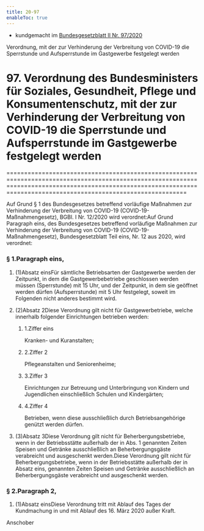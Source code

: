 ```yaml
---
title: 20-97
enableToc: true
---
```


* kundgemacht im [Bundesgesetzblatt II Nr. 97/2020](https://www.ris.bka.gv.at/eli/bgbl/II/2020/97)

Verordnung, mit der zur Verhinderung der Verbreitung von COVID-19 die Sperrstunde und Aufsperrstunde im Gastgewerbe festgelegt werden

# 97\. Verordnung des Bundesministers für Soziales, Gesundheit, Pflege und Konsumentenschutz, mit der zur Verhinderung der Verbreitung von COVID-19 die Sperrstunde und Aufsperrstunde im Gastgewerbe festgelegt werden
=====================================================================================================================================================================================================================

Auf Grund § 1 des Bundesgesetzes betreffend vorläufige Maßnahmen zur Verhinderung der Verbreitung von COVID-19 (COVID-19-Maßnahmengesetz), BGBl. I Nr. 12/2020 wird verordnet:Auf Grund Paragraph eins, des Bundesgesetzes betreffend vorläufige Maßnahmen zur Verhinderung der Verbreitung von COVID-19 (COVID-19-Maßnahmengesetz), Bundesgesetzblatt Teil eins, Nr. 12 aus 2020, wird verordnet:

### § 1.Paragraph eins,

1.  (1)Absatz einsFür sämtliche Betriebsarten der Gastgewerbe werden der Zeitpunkt, in dem die Gastgewerbebetriebe geschlossen werden müssen (Sperrstunde) mit 15 Uhr, und der Zeitpunkt, in dem sie geöffnet werden dürfen (Aufsperrstunde) mit 5 Uhr festgelegt, soweit im Folgenden nicht anderes bestimmt wird.
    
2.  (2)Absatz 2Diese Verordnung gilt nicht für Gastgewerbetriebe, welche innerhalb folgender Einrichtungen betrieben werden:
    
    1.  1.Ziffer eins
        
        Kranken- und Kuranstalten;
        
    2.  2.Ziffer 2
        
        Pflegeanstalten und Seniorenheime;
        
    3.  3.Ziffer 3
        
        Einrichtungen zur Betreuung und Unterbringung von Kindern und Jugendlichen einschließlich Schulen und Kindergärten;
        
    4.  4.Ziffer 4
        
        Betrieben, wenn diese ausschließlich durch Betriebsangehörige genützt werden dürfen.
        
    
3.  (3)Absatz 3Diese Verordnung gilt nicht für Beherbergungsbetriebe, wenn in der Betriebsstätte außerhalb der in Abs. 1 genannten Zeiten Speisen und Getränke ausschließlich an Beherbergungsgäste verabreicht und ausgeschenkt werden.Diese Verordnung gilt nicht für Beherbergungsbetriebe, wenn in der Betriebsstätte außerhalb der in Absatz eins, genannten Zeiten Speisen und Getränke ausschließlich an Beherbergungsgäste verabreicht und ausgeschenkt werden.
    

### § 2.Paragraph 2,

1.  (1)Absatz einsDiese Verordnung tritt mit Ablauf des Tages der Kundmachung in und mit Ablauf des 16. März 2020 außer Kraft.
    

Anschober